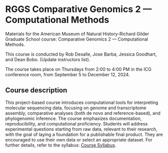# RGGS Comparative Genomics 2 — Computational Methods
Materials for the American Museum of Natural History-Richard Gilder Graduate School course: Comparative Genomics 2 — Computational Methods.

This course is conducted by Rob Desalle, Jose Barba, Jessica Goodhart, and Dean Bobo. (Update instructors list). 

The course takes place on Thursdays from 2:00 to 4:00 PM in the ICG conference room, from September 5 to December 12, 2024.

## Course description
This project-based course introduces computational tools for interpreting molecular sequencing data, focusing on genome and transcriptome assembly, comparative analyses (both de novo and reference-based), and phylogenomic inference. The course emphasizes documentation, reproducibility, and computational proficiency. Students will address experimental questions starting from raw data, relevant to their research, with the goal of laying a foundation for a publishable final product. They are encouraged to use their own data or select an appropriate dataset. For further details, refer to the syllabus: [Course Syllabus](https://github.com/josebarbamontoya/rggs_comparative_genomics_2/blob/main/CG2_Syllabus_Fall_2024_20240905.pdf).
